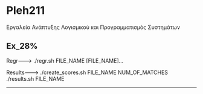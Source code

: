 # Pleh211
Εργαλεία Ανάπτυξης Λογισμικού και Προγραμματισμός Συστημάτων


Ex_28%  
---------------------------------------------

Regr--->
./regr.sh FILE_NAME [FILE_NAME]...

Results--->
./create_scores.sh FILE_NAME NUM_OF_MATCHES
./results.sh FILE_NAME

---------------------------------------------
